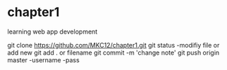 # chapter1
learning web app development

git clone https://github.com/MKC12/chapter1.git
git status
-modifiy file or add new
git add . or filename
git commit -m 'change note'
git push origin master
	-username
	-pass